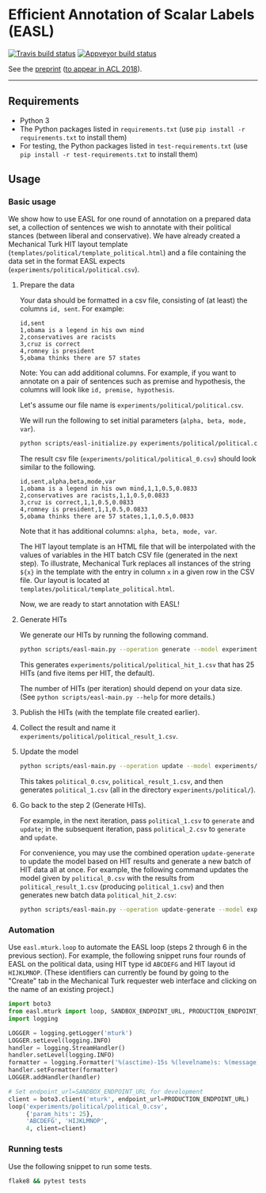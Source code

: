 
# Efficient Annotation of Scalar Labels (EASL)

[![Travis build status](https://travis-ci.org/cjmay/EASL.svg?branch=master)](https://travis-ci.org/cjmay/EASL)
[![Appveyor build status](https://ci.appveyor.com/api/projects/status/7fy00a0hr7hklxc3/branch/master?svg=true)](https://ci.appveyor.com/project/cjmay/easl/branch/master)

See the [preprint](https://arxiv.org/abs/1806.01170) ([to appear in ACL 2018](https://acl2018.org/programme/papers/)).

- - - 
## Requirements

- Python 3
- The Python packages listed in `requirements.txt` (use `pip install -r requirements.txt` to install them)
- For testing, the Python packages listed in `test-requirements.txt` (use `pip install -r test-requirements.txt` to install them)

## Usage

### Basic usage

We show how to use EASL for one round of annotation on a prepared data set, a collection of sentences we wish to annotate with their political stances (between liberal and conservative).  We have already created a Mechanical Turk HIT layout template (`templates/political/template_political.html`) and a file containing the data set in the format EASL expects (`experiments/political/political.csv`). 
    
1. Prepare the data
    
    Your data should be formatted in a csv file, consisting of (at least) the columns `id, sent`.  For example:

    ```
    id,sent
    1,obama is a legend in his own mind
    2,conservatives are racists
    3,cruz is correct
    4,romney is president
    5,obama thinks there are 57 states
    ```
    
    Note: You can add additional columns. For example, if you want to annotate on a pair of sentences such as premise and hypothesis, the columns will look like `id, premise, hypothesis`.
    
    Let's assume our file name is `experiments/political/political.csv`.
    
    We will run the following to set initial parameters (`alpha, beta, mode, var`).
    
    ```bash
    python scripts/easl-initialize.py experiments/political/political.csv
    ```

    The result csv file (`experiments/political/political_0.csv`) should look similar to the following. 
    
    ```
    id,sent,alpha,beta,mode,var
    1,obama is a legend in his own mind,1,1,0.5,0.0833
    2,conservatives are racists,1,1,0.5,0.0833
    3,cruz is correct,1,1,0.5,0.0833
    4,romney is president,1,1,0.5,0.0833
    5,obama thinks there are 57 states,1,1,0.5,0.0833
    ```
       
    Note that it has additional columns: `alpha, beta, mode, var`.
    
    The HIT layout template is an HTML file that will be interpolated with the values of variables in the HIT batch CSV file (generated in the next step).  To illustrate, Mechanical Turk replaces all instances of the string `${x}` in the template with the entry in column `x` in a given row in the CSV file.  Our layout is located at `templates/political/template_political.html`.
    
    Now, we are ready to start annotation with EASL!

1. Generate HITs

    We generate our HITs by running the following command. 
    
    ```bash
    python scripts/easl-main.py --operation generate --model experiments/political/political_0.csv --hits 25
    ```

    This generates `experiments/political/political_hit_1.csv` that has 25 HITs (and five items per HIT, the default).
    
    The number of HITs (per iteration) should depend on your data size. (See `python scripts/easl-main.py --help` for more details.)
    
1. Publish the HITs (with the template file created earlier).

1. Collect the result and name it `experiments/political/political_result_1.csv`.

1. Update the model

    ```bash
    python scripts/easl-main.py --operation update --model experiments/political/political_0.csv
    ```

    This takes `political_0.csv`, `political_result_1.csv`, and then generates `political_1.csv` (all in the directory `experiments/political/`).
    
1. Go back to the step 2 (Generate HITs). 

    For example, in the next iteration, pass `political_1.csv` to `generate` and `update`; in the subsequent iteration, pass `political_2.csv` to `generate` and `update`.
    
    For convenience, you may use the combined operation `update-generate` to update the model based on HIT results and generate a new batch of HIT data all at once.  For example, the following command updates the model given by `political_0.csv` with the results from `political_result_1.csv` (producing `political_1.csv`) and then generates new batch data `political_hit_2.csv`:

    ```bash
    python scripts/easl-main.py --operation update-generate --model experiments/political/political_0.csv --hits 25
    ```
    
### Automation

Use `easl.mturk.loop` to automate the EASL loop (steps 2 through 6 in the previous section).  For example, the following snippet runs four rounds of EASL on the political data, using HIT type id `ABCDEFG` and HIT layout id `HIJKLMNOP`.  (These identifiers can currently be found by going to the "Create" tab in the Mechanical Turk requester web interface and clicking on the name of an existing project.)

```python
import boto3
from easl.mturk import loop, SANDBOX_ENDPOINT_URL, PRODUCTION_ENDPOINT_URL
import logging

LOGGER = logging.getLogger('mturk')
LOGGER.setLevel(logging.INFO)
handler = logging.StreamHandler()
handler.setLevel(logging.INFO)
formatter = logging.Formatter('%(asctime)-15s %(levelname)s: %(message)s')
handler.setFormatter(formatter)
LOGGER.addHandler(handler)

# Set endpoint_url=SANDBOX_ENDPOINT_URL for development
client = boto3.client('mturk', endpoint_url=PRODUCTION_ENDPOINT_URL)
loop('experiments/political/political_0.csv',
     {'param_hits': 25},
     'ABCDEFG', 'HIJKLMNOP',
     4, client=client)
```

### Running tests

Use the following snippet to run some tests.

```bash
flake8 && pytest tests
```
